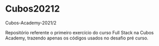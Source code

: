 # Cubos20212
Cubos-Academy-2021/2

Repositório referente o primeiro exercício do curso Full Stack na Cubos Academy, trazendo apenas os códigos usados no desafio pré curso.
